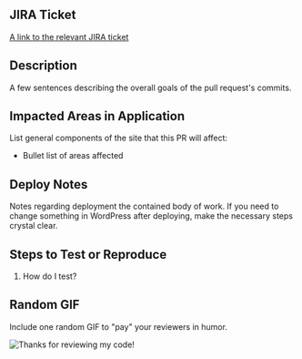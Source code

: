 ## JIRA Ticket

[A link to the relevant JIRA ticket](https://wpengine.atlassian.net/browse/WEB-1100)

## Description

A few sentences describing the overall goals of the pull request's commits.

## Impacted Areas in Application

List general components of the site that this PR will affect:

* Bullet list of areas affected

## Deploy Notes

Notes regarding deployment the contained body of work.
If you need to change something in WordPress after deploying, make the necessary steps crystal clear.

## Steps to Test or Reproduce

1. How do I test?

## Random GIF

Include one random GIF to "pay" your reviewers in humor.

![Thanks for reviewing my code!](https://media.giphy.com/media/11htLOXJ6cC6KQ/giphy-downsized-large.gif)
